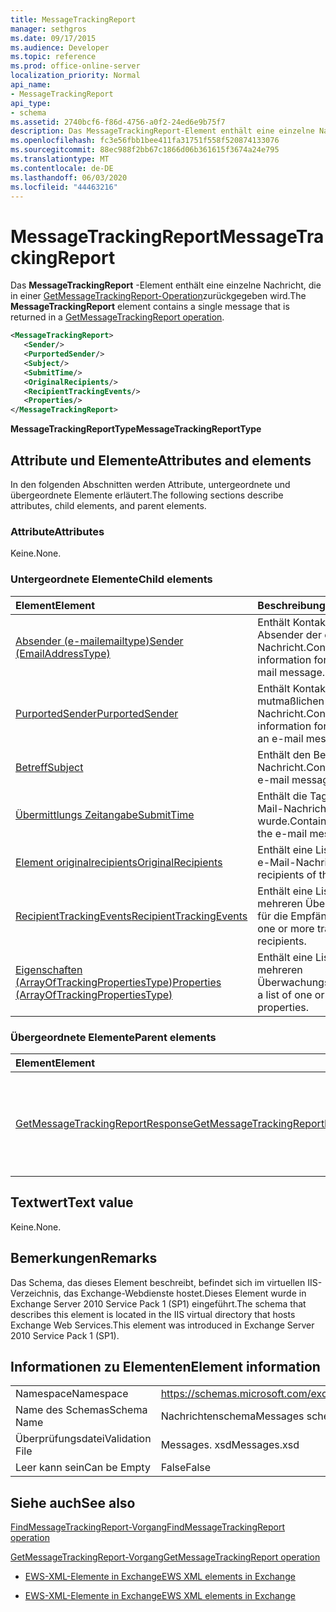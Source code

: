 ```yaml
---
title: MessageTrackingReport
manager: sethgros
ms.date: 09/17/2015
ms.audience: Developer
ms.topic: reference
ms.prod: office-online-server
localization_priority: Normal
api_name:
- MessageTrackingReport
api_type:
- schema
ms.assetid: 2740bcf6-f86d-4756-a0f2-24ed6e9b75f7
description: Das MessageTrackingReport-Element enthält eine einzelne Nachricht, die in einer GetMessageTrackingReport-Operation zurückgegeben wird.
ms.openlocfilehash: fc3e56fbb1bee411fa31751f558f520874133076
ms.sourcegitcommit: 88ec988f2bb67c1866d06b361615f3674a24e795
ms.translationtype: MT
ms.contentlocale: de-DE
ms.lasthandoff: 06/03/2020
ms.locfileid: "44463216"
---
```

# <a name="messagetrackingreport"></a><span data-ttu-id="2ff11-103">MessageTrackingReport</span><span class="sxs-lookup"><span data-stu-id="2ff11-103">MessageTrackingReport</span></span>

<span data-ttu-id="2ff11-104">Das **MessageTrackingReport** -Element enthält eine einzelne Nachricht, die in einer [GetMessageTrackingReport-Operation](getmessagetrackingreport-operation.md)zurückgegeben wird.</span><span class="sxs-lookup"><span data-stu-id="2ff11-104">The **MessageTrackingReport** element contains a single message that is returned in a [GetMessageTrackingReport operation](getmessagetrackingreport-operation.md).</span></span>
  
```XML
<MessageTrackingReport>
   <Sender/>
   <PurportedSender/>
   <Subject/>
   <SubmitTime/>
   <OriginalRecipients/>
   <RecipientTrackingEvents/>
   <Properties/>
</MessageTrackingReport>
```

 <span data-ttu-id="2ff11-105">**MessageTrackingReportType**</span><span class="sxs-lookup"><span data-stu-id="2ff11-105">**MessageTrackingReportType**</span></span>
## <a name="attributes-and-elements"></a><span data-ttu-id="2ff11-106">Attribute und Elemente</span><span class="sxs-lookup"><span data-stu-id="2ff11-106">Attributes and elements</span></span>

<span data-ttu-id="2ff11-107">In den folgenden Abschnitten werden Attribute, untergeordnete und übergeordnete Elemente erläutert.</span><span class="sxs-lookup"><span data-stu-id="2ff11-107">The following sections describe attributes, child elements, and parent elements.</span></span>
  
### <a name="attributes"></a><span data-ttu-id="2ff11-108">Attribute</span><span class="sxs-lookup"><span data-stu-id="2ff11-108">Attributes</span></span>

<span data-ttu-id="2ff11-109">Keine.</span><span class="sxs-lookup"><span data-stu-id="2ff11-109">None.</span></span>
  
### <a name="child-elements"></a><span data-ttu-id="2ff11-110">Untergeordnete Elemente</span><span class="sxs-lookup"><span data-stu-id="2ff11-110">Child elements</span></span>

|<span data-ttu-id="2ff11-111">**Element**</span><span class="sxs-lookup"><span data-stu-id="2ff11-111">**Element**</span></span>|<span data-ttu-id="2ff11-112">**Beschreibung**</span><span class="sxs-lookup"><span data-stu-id="2ff11-112">**Description**</span></span>|
|:-----|:-----|
|[<span data-ttu-id="2ff11-113">Absender (e-mailemailtype)</span><span class="sxs-lookup"><span data-stu-id="2ff11-113">Sender (EmailAddressType)</span></span>](sender-emailaddresstype.md) <br/> |<span data-ttu-id="2ff11-114">Enthält Kontaktinformationen für den Absender der e-Mail-Nachricht.</span><span class="sxs-lookup"><span data-stu-id="2ff11-114">Contains contact information for the sender of the e-mail message.</span></span>  <br/> |
|[<span data-ttu-id="2ff11-115">PurportedSender</span><span class="sxs-lookup"><span data-stu-id="2ff11-115">PurportedSender</span></span>](purportedsender.md) <br/> |<span data-ttu-id="2ff11-116">Enthält Kontaktinformationen für den mutmaßlichen Absender einer e-Mail-Nachricht.</span><span class="sxs-lookup"><span data-stu-id="2ff11-116">Contains contact information for the alleged sender of an e-mail message.</span></span>  <br/> |
|[<span data-ttu-id="2ff11-117">Betreff</span><span class="sxs-lookup"><span data-stu-id="2ff11-117">Subject</span></span>](subject.md) <br/> |<span data-ttu-id="2ff11-118">Enthält den Betreff der e-Mail-Nachricht.</span><span class="sxs-lookup"><span data-stu-id="2ff11-118">Contains the subject of the e-mail message.</span></span>  <br/> |
|[<span data-ttu-id="2ff11-119">Übermittlungs Zeitangabe</span><span class="sxs-lookup"><span data-stu-id="2ff11-119">SubmitTime</span></span>](submittime.md) <br/> |<span data-ttu-id="2ff11-120">Enthält die Tageszeit, zu der die e-Mail-Nachricht gesendet wurde.</span><span class="sxs-lookup"><span data-stu-id="2ff11-120">Contains the time of day that the e-mail message was submitted.</span></span>  <br/> |
|[<span data-ttu-id="2ff11-121">Element originalrecipients</span><span class="sxs-lookup"><span data-stu-id="2ff11-121">OriginalRecipients</span></span>](originalrecipients.md) <br/> |<span data-ttu-id="2ff11-122">Enthält eine Liste der Empfänger der e-Mail-Nachricht.</span><span class="sxs-lookup"><span data-stu-id="2ff11-122">Contains a list of the recipients of the e-mail message.</span></span>  <br/> |
|[<span data-ttu-id="2ff11-123">RecipientTrackingEvents</span><span class="sxs-lookup"><span data-stu-id="2ff11-123">RecipientTrackingEvents</span></span>](recipienttrackingevents.md) <br/> |<span data-ttu-id="2ff11-124">Enthält eine Liste mit einem oder mehreren Überwachungsereignissen für die Empfänger.</span><span class="sxs-lookup"><span data-stu-id="2ff11-124">Contains a list of one or more tracking events for the recipients.</span></span>  <br/> |
|[<span data-ttu-id="2ff11-125">Eigenschaften (ArrayOfTrackingPropertiesType)</span><span class="sxs-lookup"><span data-stu-id="2ff11-125">Properties (ArrayOfTrackingPropertiesType)</span></span>](properties-arrayoftrackingpropertiestype.md) <br/> |<span data-ttu-id="2ff11-126">Enthält eine Liste mit einer oder mehreren Überwachungseigenschaften.</span><span class="sxs-lookup"><span data-stu-id="2ff11-126">Contains a list of one or more tracking properties.</span></span>  <br/> |
   
### <a name="parent-elements"></a><span data-ttu-id="2ff11-127">Übergeordnete Elemente</span><span class="sxs-lookup"><span data-stu-id="2ff11-127">Parent elements</span></span>

|<span data-ttu-id="2ff11-128">**Element**</span><span class="sxs-lookup"><span data-stu-id="2ff11-128">**Element**</span></span>|<span data-ttu-id="2ff11-129">**Beschreibung**</span><span class="sxs-lookup"><span data-stu-id="2ff11-129">**Description**</span></span>|
|:-----|:-----|
|[<span data-ttu-id="2ff11-130">GetMessageTrackingReportResponse</span><span class="sxs-lookup"><span data-stu-id="2ff11-130">GetMessageTrackingReportResponse</span></span>](getmessagetrackingreportresponse.md) <br/> |<span data-ttu-id="2ff11-131">Enthält das Ergebnis einer einzelnen [GetMessageTrackingReport-Vorgangs](getmessagetrackingreport-operation.md) Anforderung.</span><span class="sxs-lookup"><span data-stu-id="2ff11-131">Contains the result of a single [GetMessageTrackingReport operation](getmessagetrackingreport-operation.md) request.</span></span>  <br/> |
   
## <a name="text-value"></a><span data-ttu-id="2ff11-132">Textwert</span><span class="sxs-lookup"><span data-stu-id="2ff11-132">Text value</span></span>

<span data-ttu-id="2ff11-133">Keine.</span><span class="sxs-lookup"><span data-stu-id="2ff11-133">None.</span></span>
  
## <a name="remarks"></a><span data-ttu-id="2ff11-134">Bemerkungen</span><span class="sxs-lookup"><span data-stu-id="2ff11-134">Remarks</span></span>

<span data-ttu-id="2ff11-135">Das Schema, das dieses Element beschreibt, befindet sich im virtuellen IIS-Verzeichnis, das Exchange-Webdienste hostet.Dieses Element wurde in Exchange Server 2010 Service Pack 1 (SP1) eingeführt.</span><span class="sxs-lookup"><span data-stu-id="2ff11-135">The schema that describes this element is located in the IIS virtual directory that hosts Exchange Web Services.This element was introduced in Exchange Server 2010 Service Pack 1 (SP1).</span></span>
  
## <a name="element-information"></a><span data-ttu-id="2ff11-136">Informationen zu Elementen</span><span class="sxs-lookup"><span data-stu-id="2ff11-136">Element information</span></span>

|||
|:-----|:-----|
|<span data-ttu-id="2ff11-137">Namespace</span><span class="sxs-lookup"><span data-stu-id="2ff11-137">Namespace</span></span>  <br/> |https://schemas.microsoft.com/exchange/services/2006/messages  <br/> |
|<span data-ttu-id="2ff11-138">Name des Schemas</span><span class="sxs-lookup"><span data-stu-id="2ff11-138">Schema Name</span></span>  <br/> |<span data-ttu-id="2ff11-139">Nachrichtenschema</span><span class="sxs-lookup"><span data-stu-id="2ff11-139">Messages schema</span></span>  <br/> |
|<span data-ttu-id="2ff11-140">Überprüfungsdatei</span><span class="sxs-lookup"><span data-stu-id="2ff11-140">Validation File</span></span>  <br/> |<span data-ttu-id="2ff11-141">Messages. xsd</span><span class="sxs-lookup"><span data-stu-id="2ff11-141">Messages.xsd</span></span>  <br/> |
|<span data-ttu-id="2ff11-142">Leer kann sein</span><span class="sxs-lookup"><span data-stu-id="2ff11-142">Can be Empty</span></span>  <br/> |<span data-ttu-id="2ff11-143">False</span><span class="sxs-lookup"><span data-stu-id="2ff11-143">False</span></span>  <br/> |
   
## <a name="see-also"></a><span data-ttu-id="2ff11-144">Siehe auch</span><span class="sxs-lookup"><span data-stu-id="2ff11-144">See also</span></span>



[<span data-ttu-id="2ff11-145">FindMessageTrackingReport-Vorgang</span><span class="sxs-lookup"><span data-stu-id="2ff11-145">FindMessageTrackingReport operation</span></span>](findmessagetrackingreport-operation.md)
  
[<span data-ttu-id="2ff11-146">GetMessageTrackingReport-Vorgang</span><span class="sxs-lookup"><span data-stu-id="2ff11-146">GetMessageTrackingReport operation</span></span>](getmessagetrackingreport-operation.md)


- [<span data-ttu-id="2ff11-147">EWS-XML-Elemente in Exchange</span><span class="sxs-lookup"><span data-stu-id="2ff11-147">EWS XML elements in Exchange</span></span>](ews-xml-elements-in-exchange.md)
  
- [<span data-ttu-id="2ff11-148">EWS-XML-Elemente in Exchange</span><span class="sxs-lookup"><span data-stu-id="2ff11-148">EWS XML elements in Exchange</span></span>](ews-xml-elements-in-exchange.md)

